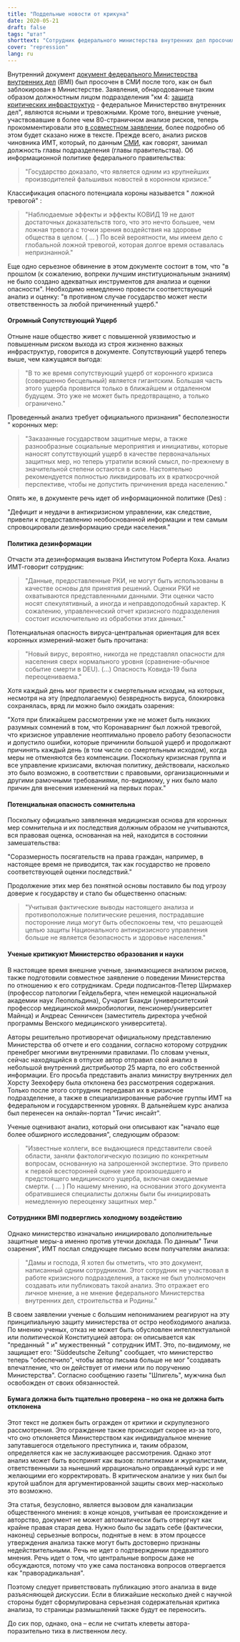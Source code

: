 ```yaml
---
title: "Поддельные новости от крикуна"
date: 2020-05-21
draft: false
tags: "штат"
shorttext: "Сотрудник федерального министерства внутренних дел просочил в СМИ взрывной анализ: согласно этому коронный кризис является ложной тревогой, и особой опасности в любое время не было."
cover: "repression"
lang: ru
---
```

Внутренний документ [документ федерального Министерства внутренних дел](/static/downloads/Dokument93.pdf "KM4 Analyse des Krisenmanagements") (BMI) был просочен в СМИ после того, как он был заблокирован в Министерстве. Заявления, обнародованные таким образом должностным лицом подразделения "км 4: [защита критических инфраструктур](/static/downloads/kritis.pdf "Nationale Strategie zum Schutz Kritischer Infrastrukturen") - федеральное Министерство внутренних дел", являются ясными и тревожными. Кроме того, внешние ученые, участвовавшие в более чем 80-страничном анализе рисков, теперь прокомментировали это [в совместном заявлении](https://www.altersdiskriminierung.de/themen/artikel.php?id=11310 "Pressemitteilung der externen Experten des Corona-Papiers aus dem Bundesministerium / Info von BMI Mitarbeitern"), более подробно об этом будет сказано ниже в тексте. Прежде всего, анализ рисков чиновника ИМТ, который, по данным [СМИ](https://deutsch.rt.com/inland/102356-bundespressekonferenz-zu-analyse-aus-bmi-corona-war-fehlalarm/ "Waren Corona-Maßnahmen Fehlalarm? – Bundespressekonferenz zur Analyse aus Bundesinnenministerium"), как говорят, занимал должность главы подразделения (главы правительства). Об информационной политике федерального правительства:

> "Государство доказало, что является одним из крупнейших производителей фальшивых новостей в коронном кризисе.”

Классификация опасного потенциала короны называется " ложной тревогой" :

> "Наблюдаемые эффекты и эффекты КОВИД 19 не дают достаточных доказательств того, что это нечто большее, чем ложная тревога с точки зрения воздействия на здоровье общества в целом. ( ... ) По всей вероятности, мы имеем дело с глобальной ложной тревогой, которая долгое время оставалась непризнанной."

Еще одно серьезное обвинение в этом документе состоит в том, что "в прошлом (к сожалению, вопреки лучшим институциональным знаниям) не было создано адекватных инструментов для анализа и оценки опасности". Необходимо немедленно провести соответствующий анализ и оценку: "в противном случае государство может нести ответственность за любой причиненный ущерб."

#### Огромный Сопутствующий Ущерб

Отныне наше общество живет с повышенной уязвимостью и повышенным риском выхода из строя жизненно важных инфраструктур, говорится в документе. Сопутствующий ущерб теперь выше, чем кажущаяся выгода:

> "В то же время сопутствующий ущерб от коронного кризиса (совершенно бесцельный) является гигантским. Большая часть этого ущерба проявится только в ближайшем и отдаленном будущем. Это уже не может быть предотвращено, а только ограничено."

Проведенный анализ требует официального признания" бесполезности " коронных мер:

> "Заказанные государством защитные меры, а также разнообразные социальные мероприятия и инициативы, которые наносят сопутствующий ущерб в качестве первоначальных защитных мер, но теперь утратили всякий смысл, по-прежнему в значительной степени остаются в силе. Настоятельно рекомендуется полностью ликвидировать их в краткосрочной перспективе, чтобы не допустить причинения вреда населению."

Опять же, в документе речь идет об информационной политике (Des) :

"Дефицит и неудачи в антикризисном управлении, как следствие, привели к предоставлению необоснованной информации и тем самым спровоцировали дезинформацию среди населения."

#### Политика дезинформации

Отчасти эта дезинформация вызвана Институтом Роберта Коха. Анализ ИМТ-говорит сотрудник:

> "Данные, предоставленные РКИ, не могут быть использованы в качестве основы для принятия решений. Оценки РКИ не охватываются представленными данными. Эти оценки часто носят спекулятивный, а иногда и неправдоподобный характер. К сожалению, управленческий отчет кризисного подразделения состоит исключительно из обработки этих данных."

Потенциальная опасность вируса-центральная ориентация для всех коронных измерений-может быть прочитана:

> "Новый вирус, вероятно, никогда не представлял опасности для населения сверх нормального уровня (сравнение-обычное событие смерти в DEU). (...) Опасность Ковида-19 была переоцениваема."

Хотя каждый день мог привести к смертельным исходам, на которых, несмотря на эту (предполагаемую) безвредность вируса, блокировка сохранялась, вряд ли можно было ожидать озарения:

"Хотя при ближайшем рассмотрении уже не может быть никаких разумных сомнений в том, что Коронаварнинг был ложной тревогой, что кризисное управление неоптимально провело работу безопасности и допустило ошибки, которые причинили большой ущерб и продолжают причинять каждый день (в том числе со смертельным исходом), когда меры не отменяются без компенсации. Поскольку кризисная группа и все управление кризисами, включая политику, действовали, насколько это было возможно, в соответствии с правовыми, организационными и другими рамочными требованиями, по-видимому, у них было мало причин для внесения изменений на первых порах."

#### Потенциальная опасность сомнительна

Поскольку официально заявленная медицинская основа для коронных мер сомнительна и их последствия должным образом не учитываются, вся правовая оценка, основанная на ней, находится в состоянии замешательства:

"Соразмерность посягательств на права граждан, например, в настоящее время не приводится, так как государство не провело соответствующей оценки последствий."

Продолжение этих мер без понятной основы поставило бы под угрозу доверие к государству и стало бы общественно опасным:

> "Учитывая фактические выводы настоящего анализа и противоположные политические решения, пострадавшие посторонние лица могут быть обеспокоены тем, что решающей целью защиты Национального антикризисного управления больше не является безопасность и здоровье населения."

#### Ученые критикуют Министерство образования и науки

В настоящее время внешние ученые, занимающиеся анализом рисков, также подготовили совместное заявление о поведении Министерства по отношению к его сотрудникам. Среди подписантов-Петер Ширмахер (профессор патологии Гейдельберга, член немецкой национальной академии наук Леопольдина), Сучарит Бхакди (университетский профессор медицинской микробиологии, пенсионер/университет Майнца) и Андреас Сенничсен (заместитель директора учебной программы Венского медицинского университета).

Авторы решительно противоречат официальному представлению Министерства об отчете и его создании, согласно которому сотрудник пренебрег многими внутренними правилами. По словам ученых, сейчас находящийся в отпуске автор отправил свой анализ в небольшой внутренний дистрибьютор 25 марта, по его собственной информации. Его просьба представить анализ министру внутренних дел Хорсту Зеехоферу была отклонена без рассмотрения содержания. Только после этого сотрудник передавал их в кризисное подразделение, а также в специализированные рабочие группы ИМТ на федеральном и государственном уровнях. В дальнейшем курс анализа был перенесен на онлайн-портал "Тичис инсайт".

Ученые оценивают анализ, который они описывают как "начало еще более обширного исследования", следующим образом:

> "Известные коллеги, все выдающиеся представители своей области, заняли фактологическую позицию по конкретным вопросам, основанную на запрошенной экспертизе. Это привело к первой всесторонней оценке уже произошедшего и предстоящего медицинского ущерба, включая ожидаемые смерти. ( ... ) По нашему мнению, на основании этого документа обратившиеся специалисты должны были бы инициировать немедленную переоценку защитных мер."

#### Сотрудники BMI подверглись холодному воздействию

Однако министерство изначально инициировало дополнительные защитные меры-а именно против утечки доклада. По данным" Тичи озарения", ИМТ послал следующее письмо всем получателям анализа:

> "Дамы и господа,
> Я хотел бы отметить, что это документ, написанный одним сотрудником. Этот сотрудник не участвовал в работе кризисного подразделения, а также не был уполномочен создавать или публиковать такой анализ. Это отражает его личное мнение, а не мнение федерального Министерства внутренних дел, строительства и Родины."

В своем заявлении ученые с большим непониманием реагируют на эту принципиальную защиту министерства от остро необходимого анализа. По мнению ученых, отказ не может быть обусловлен интеллектуальной или политической Конституцией автора: он описывается как "преданный " и" мужественный " сотрудник ИМТ. Это, по-видимому, не защищает его: "Süddeutsche Zeitung" сообщает, что министерство теперь "обеспечило", чтобы автор письма больше не мог "создавать впечатление, что он действует от имени или по поручению Министерства". Согласно сообщению газеты "Шпигель", мужчина был освобожден от своих обязанностей.

#### Бумага должна быть тщательно проверена – но она не должна быть отклонена

Этот текст не должен быть огражден от критики и скрупулезного рассмотрения. Это ограждение также происходит скорее из-за того, что оно отклоняется Министерством как индивидуальное мнение запутавшегося отдельного преступника и, таким образом, определяется как не заслуживающее рассмотрения. Однако этот анализ может быть воспринят как вызов: политиками и журналистами, ответственными за нынешний иррационально оправданный курс и не желающими его корректировать. В критическом анализе у них был бы крутой шаблон для аргументированной защиты своих мер-насколько это возможно.

Эта статья, безусловно, является вызовом для канализации общественного мнения: в конце концов, учитывая ее происхождение и авторство, документ не может автоматически быть отвергнут как крайне правая старая дева. Нужно было бы задать себе (фактически, наконец) серьезные вопросы, поднятые в нем: в этом процессе утверждения анализа также могут быть достоверно признаны недействительными. Речь не идет о подтверждении предвзятого мнения. Речь идет о том, что центральные вопросы даже не обсуждаются, потому что уже сама постановка вопросов отвергается как "праворадикальная".

Поэтому следует приветствовать публикацию этого анализа в виде разъясняющей дискуссии. Если в ближайшие несколько дней с научной стороны будет сформулирована серьезная содержательная критика анализа, то страницы размышлений также будут ее переносить.

До сих пор, однако, она – если не считать клеветы автора-поразительно тиха в лиственном лесу.
